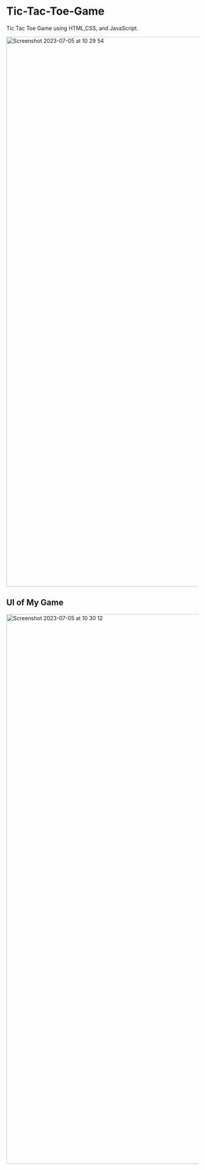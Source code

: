 # Tic-Tac-Toe-Game
Tic Tac Toe Game using HTML,CSS, and JavaScript.

<img width="1440" alt="Screenshot 2023-07-05 at 10 29 54" src="https://github.com/Avichal14/Tic-Tac-Toe-Game/assets/105901472/16a48b06-284d-4483-a746-97dce52bdf09">
<h2>UI of My Game </h2>
<img width="1440" alt="Screenshot 2023-07-05 at 10 30 12" src="https://github.com/Avichal14/Tic-Tac-Toe-Game/assets/105901472/69969765-b167-47a2-84ad-b75fe49bac4c">
